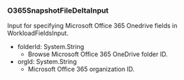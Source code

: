 ### O365SnapshotFileDeltaInput
Input for specifying Microsoft Office 365 Onedrive fields in WorkloadFieldsInput.

- folderId: System.String
  - Browse Microsoft Office 365 OneDrive folder ID.
- orgId: System.String
  - Microsoft Office 365 organization ID.
